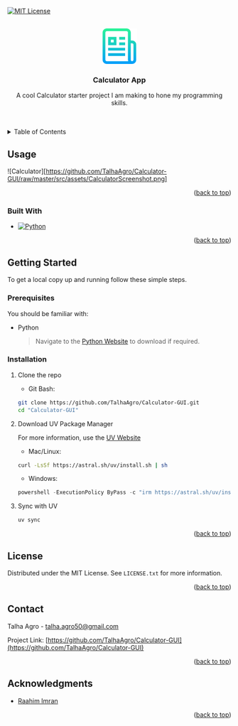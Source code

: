 <a id="readme-top"></a>



[![MIT License][license-shield]][license-url]



<!-- PROJECT LOGO -->
<br />
<div align="center">
  <a href="https://github.com/TalhaAgro/Calculator-GUI">
    <img src="docs/logo.png" alt="Logo" width="80" height="80">
  </a>

<h3 align="center">Calculator App</h3>

  <p align="center">
    A cool Calculator starter project I am making to hone my programming skills.
    <br />
    <a href="https://github.com/TalhaAgro/Calculator-GUI"></a>
    <br />
    <br />
  </p>
</div>
<!-- TABLE OF CONTENTS -->
<details>
  <summary>Table of Contents</summary>
  <ol>
    <li>
      <a href="#about-the-project">About The Project</a>
      <ul>
        <li><a href="#built-with">Built With</a></li>
      </ul>
    </li>
    <li>
      <a href="#getting-started">Getting Started</a>
      <ul>
        <li><a href="#prerequisites">Prerequisites</a></li>
        <li><a href="#installation">Installation</a></li>
      </ul>
    </li>
    <li><a href="#usage">Usage</a></li>
    <li><a href="#license">License</a></li>
    <li><a href="#contact">Contact</a></li>
    <li><a href="#acknowledgments">Acknowledgments</a></li>
  </ol>
</details>



## Usage

![Calculator][https://github.com/TalhaAgro/Calculator-GUI/raw/master/src/assets/CalculatorScreenshot.png]



<p align="right">(<a href="#readme-top">back to top</a>)</p>



### Built With

* [![Python][Python.com]][Python-url]

<p align="right">(<a href="#readme-top">back to top</a>)</p>




## Getting Started

To get a local copy up and running follow these simple steps.

### Prerequisites

You should be familiar with:
* Python

  > Navigate to the [Python Website](https://www.python.org/) to download if required.

### Installation

1. Clone the repo
   * Git Bash:

   ```sh
   git clone https://github.com/TalhaAgro/Calculator-GUI.git
   cd "Calculator-GUI"
   ```

2. Download UV Package Manager
   
   For more information, use the [UV Website](https://docs.astral.sh/uv/getting-started/installation/)
   * Mac/Linux:

   ```sh
   curl -LsSf https://astral.sh/uv/install.sh | sh
   ```
   * Windows:

   ```powershell
   powershell -ExecutionPolicy ByPass -c "irm https://astral.sh/uv/install.ps1 | iex"
   ```

3. Sync with UV
   ```sh
   uv sync
   ```

<p align="right">(<a href="#readme-top">back to top</a>)</p>



## License

Distributed under the MIT License. See `LICENSE.txt` for more information.

<p align="right">(<a href="#readme-top">back to top</a>)</p>



## Contact

Talha Agro - talha.agro50@gmail.com

Project Link: [https://github.com/TalhaAgro/Calculator-GUI](https://github.com/TalhaAgro/Calculator-GUI)

<p align="right">(<a href="#readme-top">back to top</a>)</p>



<!-- ACKNOWLEDGMENTS -->
## Acknowledgments

* [Raahim Imran](https://www.merriam-webster.com/thesaurus/dummy)

<p align="right">(<a href="#readme-top">back to top</a>)</p>



<!-- MARKDOWN LINKS & IMAGES -->
<!-- https://www.markdownguide.org/basic-syntax/#reference-style-links -->
[license-shield]: https://img.shields.io/github/license/TalhaAgro/Calculator-GUI.svg?style=for-the-badge
[license-url]: https://github.com/TalhaAgro/Calculator-GUI/blob/master/LICENSE.txt
[product-screenshot]: images/screenshot.png
[Python-url]: https://www.python.org/
[Python.com]: https://img.shields.io/badge/python-3670A0?style=for-the-badge&logo=python&logoColor=ffdd54